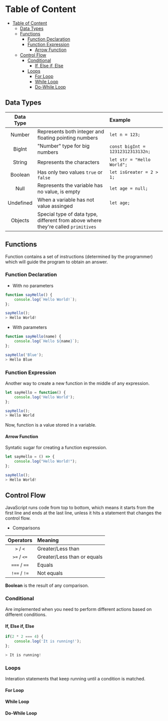 # Table of Content

- [Table of Content](#table-of-content)
  - [Data Types](#data-types)
  - [Functions](#functions)
    - [Function Declaration](#function-declaration)
    - [Function Expression](#function-expression)
      - [Arrow Function](#arrow-function)
  - [Control Flow](#control-flow)
    - [Conditional](#conditional)
      - [If, Else if, Else](#if-else-if-else)
    - [Loops](#loops)
      - [For Loop](#for-loop)
      - [While Loop](#while-loop)
      - [Do-While Loop](#do-while-loop)

## Data Types

| Data Type |                                                                                   | Example                           |
| :-------: | :-------------------------------------------------------------------------------- | :-------------------------------- |
|  Number   | Represents both integer and floating pointing numbers                             | `let n = 123;`                    |
|  BigInt   | "Number" type for big numbers                                                     | `const bigInt = 12312312313132n;` |
|  String   | Represents the characters                                                         | `let str = "Hello World";`        |
|  Boolean  | Has only two values `true` or `false`                                             | `let isGreater = 2 > 1;`          |
|   Null    | Represents the variable has no value, is empty                                    | `let age = null;`                 |
| Undefined | When a variable has not value assinged                                            | `let age;`                        |
|  Objects  | Special type of data type, different from above where they're called `primitives` |

## Functions

Function contains a set of instructions (determined by the programmer) which will guide the program to obtain an answer.

### Function Declaration

- With no parameters
```javascript
function sayHello() {
    console.log(`Hello World!`);
};

sayHello();
> Hello World!
```

- With parameters
```javascript
function sayHello(name) {
    console.log(`Hello ${name}`);
};

sayHello('Blue');
> Hello Blue
```

### Function Expression

Another way to create a new function in the middle of any expression.

```javascript
let sayHello = function() {
    console.log('Hello World');
};

sayHello();
> Hello World
```

Now, function is a value stored in a variable.

#### Arrow Function

Syntatic sugar for creating a function expression.

```javascript
let sayHello = () => {
    console.log("Hello World!");
};

sayHello();
> Hello World!
```

## Control Flow

JavaScript runs code from top to bottom, which means it starts from the first line and ends at the last line, unless it hits a statement that changes the control flow.

- Comparisons

|  Operators   | Meaning                     |
| :----------: | :-------------------------- |
|  `>` / `<`   | Greater/Less than           |
| `>=` / `<=`  | Greater/Less than or equals |
| `===` / `==` | Equals                      |
| `!==` / `!=` | Not equals                  |

**Boolean** is the result of any comparison.

### Conditional

Are implemented when you need to perform different actions based on different conditions.

#### If, Else if, Else

```javascript
if(2 * 2 === 4) {
    console.log('It is running!');
};

> It is running!
```

### Loops
Interation statements that keep running until a condition is matched.

#### For Loop

#### While Loop

#### Do-While Loop